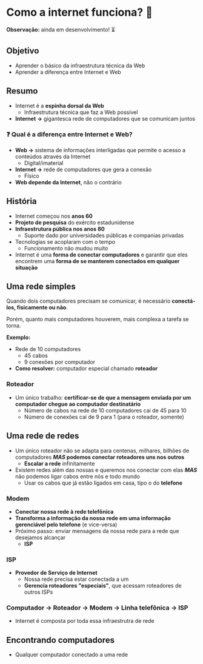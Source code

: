 # Como a internet funciona? :signal_strength:

**Observação:** ainda em desenvolvimento! :hourglass_flowing_sand:

## Objetivo
* Aprender o básico da infraestrutura técnica da Web
* Aprender a diferença entre Internet e Web

## Resumo
* Internet é a **espinha dorsal da Web**
    * Infraestrutura técnica que faz a Web possível
* **Internet →** gigantesca rede de computadores que se comunicam juntos

### :question: Qual é a diferença entre Internet e Web?
* **Web →** sistema de informações interligadas que permite o acesso a conteúdos através da Internet
    * Digital/imaterial
* **Internet →** rede de computadores que gera a conexão
    * Físico
* **Web depende da Internet**, não o contrário

## História
* Internet começou nos **anos 60**
* **Projeto de pesquisa** do exército estadunidense
* **Infraestrutura pública nos anos 80**
    * Suporte dado por universidades públicas e companias privadas
* Tecnologias se acoplaram com o tempo
    * Funcionamento não mudou muito
* Internet é uma **forma de conectar computadores** e garantir que eles encontrem uma **forma de se manterem conectados em qualquer situação**

## Uma rede simples
Quando dois computadores precisam se comunicar, é necessário **conectá-los, fisicamente ou não**.

Porém, quanto mais computadores houverem, mais complexa a tarefa se torna.

**Exemplo:**
* Rede de 10 computadores
    * 45 cabos
    * 9 conexões por computador
* **Como resolver:** computador especial chamado **roteador**

### Roteador
* Um único trabalho: **certificar-se de que a mensagem enviada por um computador chegue ao computador destinatário**
    * Número de cabos na rede de 10 computadores cai de 45 para 10
    * Número de conexões cai de 9 para 1 (para o roteador, somente)

## Uma rede de redes
* Um único roteador não se adapta para centenas, milhares, bilhões de computadores ***MAS* podemos conectar roteadores uns nos outros**
    * **Escalar a rede** infinitamente
* Existem redes além das nossas e queremos nos conectar com elas ***MAS*** não podemos ligar cabos entre nós e todo mundo
    * Usar os cabos que já estão ligados em casa, tipo o do **telefone**

### Modem
* **Conectar nossa rede à rede telefônica**
* **Transforma a informação da nossa rede em uma informação gerenciável pelo telefone** (e vice-versa)
* Próximo passo: enviar mensagens da nossa rede para a rede que desejamos alcançar
    * **ISP**

### ISP
* **Provedor de Serviço de Internet**
    * Nossa rede precisa estar conectada a um
    * **Gerencia roteadores "especiais"**, que acessam roteadores de outros ISPs

### Computador → Roteador → Modem → Linha telefônica → ISP
* Internet é composta por toda essa infraestrutra de rede

## Encontrando computadores
* Qualquer computador conectado a uma rede 